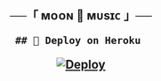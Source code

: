 <h2 align="center">
    ──「 ᴍᴏᴏɴ 🌙 ᴍᴜsɪᴄ 」──

    ## 🚀 Deploy on Heroku 
[![Deploy](https://www.herokucdn.com/deploy/button.svg)](https://dashboard.heroku.com/new?template=https://github.com/MOON-CODES/leharmusic)
